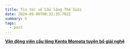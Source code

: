 ```yaml
---
title: Tin tức về Cầu lông Thế Giới
date: 2024-09-06T08:32:35.702Z
summary: h
tags:
  - post
---
```

**[V﻿ận động viên cầu lông Kento Momota tuyên bố giải nghệ](https://thethao247.vn/463-cuu-so-1-the-gioi-kento-momota-gia-tu-dtqg-nhat-ban-d324284.html)**